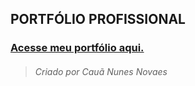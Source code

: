 ## PORTFÓLIO PROFISSIONAL


### [Acesse meu portfólio aqui.]((https://nun3s01.github.io/portfolio-page-web/){:target="_blank"})






>###### Criado por Cauã Nunes Novaes